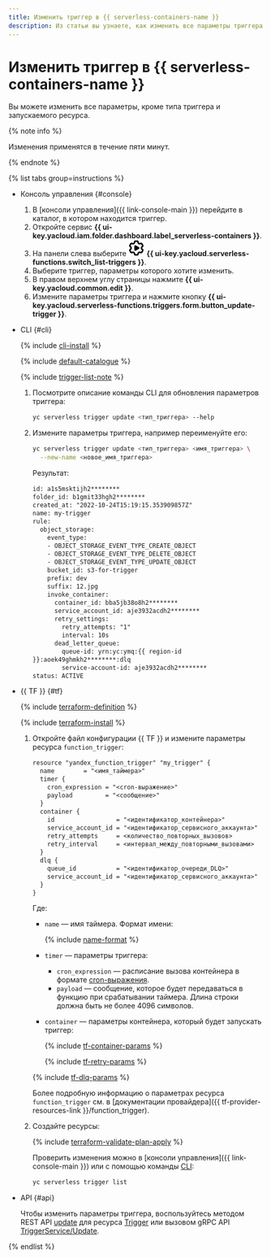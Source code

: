 ```yaml
---
title: Изменить триггер в {{ serverless-containers-name }}
description: Из статьи вы узнаете, как изменить все параметры триггера в {{ serverless-containers-name }}, кроме типа триггера и запускаемого ресурса.
---
```


# Изменить триггер в {{ serverless-containers-name }}

Вы можете изменить все параметры, кроме типа триггера и запускаемого ресурса.

{% note info %}

Изменения применятся в течение пяти минут.

{% endnote %}

{% list tabs group=instructions %}

- Консоль управления {#console}

  1. В [консоли управления]({{ link-console-main }}) перейдите в каталог, в котором находится триггер.
  1. Откройте сервис **{{ ui-key.yacloud.iam.folder.dashboard.label_serverless-containers }}**.
  1. На панели слева выберите ![image](../../_assets/console-icons/gear-play.svg) **{{ ui-key.yacloud.serverless-functions.switch_list-triggers }}**.
  1. Выберите триггер, параметры которого хотите изменить.
  1. В правом верхнем углу страницы нажмите **{{ ui-key.yacloud.common.edit }}**.
  1. Измените параметры триггера и нажмите кнопку **{{ ui-key.yacloud.serverless-functions.triggers.form.button_update-trigger }}**.

- CLI {#cli}

  {% include [cli-install](../../_includes/cli-install.md) %}

  {% include [default-catalogue](../../_includes/default-catalogue.md) %}

  {% include [trigger-list-note](../../_includes/serverless-containers/trigger-list-note.md) %}

  1. Посмотрите описание команды CLI для обновления параметров триггера:

      ```bash
      yc serverless trigger update <тип_триггера> --help
      ```

  1. Измените параметры триггера, например переименуйте его:

      ```bash
      yc serverless trigger update <тип_триггера> <имя_триггера> \
        --new-name <новое_имя_триггера> 
      ```

      Результат:

      ```text
      id: a1s5msktijh2********
      folder_id: b1gmit33hgh2********
      created_at: "2022-10-24T15:19:15.353909857Z"
      name: my-trigger
      rule:
        object_storage:
          event_type:
          - OBJECT_STORAGE_EVENT_TYPE_CREATE_OBJECT
          - OBJECT_STORAGE_EVENT_TYPE_DELETE_OBJECT
          - OBJECT_STORAGE_EVENT_TYPE_UPDATE_OBJECT
          bucket_id: s3-for-trigger
          prefix: dev
          suffix: 12.jpg
          invoke_container:
            container_id: bba5jb38o8h2********
            service_account_id: aje3932acdh2********
            retry_settings:
              retry_attempts: "1"
              interval: 10s
            dead_letter_queue:
              queue-id: yrn:yc:ymq:{{ region-id }}:aoek49ghmkh2********:dlq
              service-account-id: aje3932acdh2********
      status: ACTIVE
      ```

- {{ TF }} {#tf}

  {% include [terraform-definition](../../_tutorials/_tutorials_includes/terraform-definition.md) %}

  {% include [terraform-install](../../_includes/terraform-install.md) %}

  1. Откройте файл конфигурации {{ TF }} и измените параметры ресурса `function_trigger`:

      ```hcl
      resource "yandex_function_trigger" "my_trigger" {
        name        = "<имя_таймера>"
        timer {
          cron_expression = "<cron-выражение>"
          payload         = "<сообщение>"
        }
        container {
          id                 = "<идентификатор_контейнера>"
          service_account_id = "<идентификатор_сервисного_аккаунта>"
          retry_attempts     = <количество_повторных_вызовов>
          retry_interval     = <интервал_между_повторными_вызовами>
        }
        dlq {
          queue_id           = "<идентификатор_очереди_DLQ>"
          service_account_id = "<идентификатор_сервисного_аккаунта>"
        }
      }
      ```

      Где:

      * `name` — имя таймера. Формат имени:

          {% include [name-format](../../_includes/name-format.md) %}

      * `timer` — параметры триггера:
          * `cron_expression` — расписание вызова контейнера в формате [cron-выражения](../concepts/trigger/timer.md#cron-expression).
          * `payload` — сообщение, которое будет передаваться в функцию при срабатывании таймера. Длина строки должна быть не более 4096 символов.

      * `container` — параметры контейнера, который будет запускать триггер:

          {% include [tf-container-params](../../_includes/serverless-containers/tf-container-params.md) %}

          {% include [tf-retry-params](../../_includes/serverless-containers/tf-retry-params.md) %}

      {% include [tf-dlq-params](../../_includes/serverless-containers/tf-dlq-params.md) %}

      Более подробную информацию о параметрах ресурса `function_trigger` см. в [документации провайдера]({{ tf-provider-resources-link }}/function_trigger).

  1. Создайте ресурсы:

      {% include [terraform-validate-plan-apply](../../_tutorials/_tutorials_includes/terraform-validate-plan-apply.md) %}

      Проверить изменения можно в [консоли управления]({{ link-console-main }}) или с помощью команды [CLI](../../cli/quickstart.md):

      ```bash
      yc serverless trigger list
      ```

- API {#api}

  Чтобы изменить параметры триггера, воспользуйтесь методом REST API [update](../triggers/api-ref/Trigger/update.md) для ресурса [Trigger](../triggers/api-ref/Trigger/index.md) или вызовом gRPC API [TriggerService/Update](../triggers/api-ref/grpc/Trigger/update.md).

{% endlist %}
